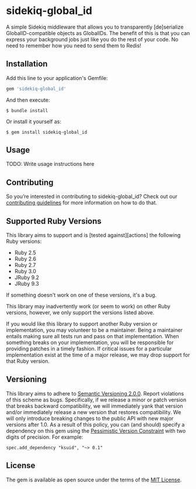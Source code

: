 # sidekiq-global_id

A simple Sidekiq middleware that allows you to transparently [de]serialize GlobalID-compatible objects as GlobalIDs. The benefit of this is that you can express your background jobs just like you do the rest of your code. No need to remember how you need to send them to Redis!

## Installation

Add this line to your application's Gemfile:

```ruby
gem 'sidekiq-global_id'
```

And then execute:

    $ bundle install

Or install it yourself as:

    $ gem install sidekiq-global_id

## Usage

TODO: Write usage instructions here

## Contributing

So you’re interested in contributing to sidekiq-global_id? Check out our [contributing guidelines](CONTRIBUTING.md) for more information on how to do that.

## Supported Ruby Versions

This library aims to support and is [tested against][actions] the following Ruby versions:

* Ruby 2.5
* Ruby 2.6
* Ruby 2.7
* Ruby 3.0
* JRuby 9.2
* JRuby 9.3

If something doesn't work on one of these versions, it's a bug.

This library may inadvertently work (or seem to work) on other Ruby versions, however, we only support the versions listed above.

If you would like this library to support another Ruby version or implementation, you may volunteer to be a maintainer. Being a maintainer entails making sure all tests run and pass on that implementation. When something breaks on your implementation, you will be responsible for providing patches in a timely fashion. If critical issues for a particular implementation exist at the time of a major release, we may drop support for that Ruby version.

## Versioning

This library aims to adhere to [Semantic Versioning 2.0.0][semver]. Report violations of this scheme as bugs. Specifically, if we release a minor or patch version that breaks backward compatibility, we will immediately yank that version and/or immediately release a new version that restores compatibility. We will only introduce breaking changes to the public API with new major versions after 1.0. As a result of this policy, you can (and should) specify a dependency on this gem using the [Pessimistic Version Constraint][pessimistic] with two digits of precision. For example:

    spec.add_dependency "ksuid", "~> 0.1"

[pessimistic]: http://guides.rubygems.org/patterns/#pessimistic-version-constraint
[semver]: http://semver.org/spec/v2.0.0.html

## License

The gem is available as open source under the terms of the [MIT License](https://opensource.org/licenses/MIT).
